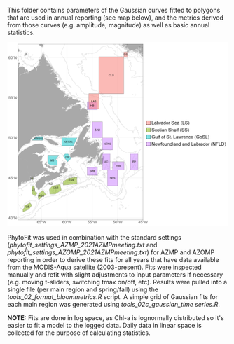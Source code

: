 
This folder contains parameters of the Gaussian curves fitted to polygons that are used in annual reporting (see map below), and the metrics derived from those curves (e.g. amplitude, magnitude) as well as basic annual statistics.

<img src="polygon_map_all.png" alt="polygon map" width="600"/>  

PhytoFit was used in combination with the standard settings (*phytofit_settings_AZMP_2021AZMPmeeting.txt* and *phytofit_settings_AZOMP_2021AZMPmeeting.txt*) for AZMP and AZOMP reporting in order to derive these fits for all years that have data available from the MODIS-Aqua satellite (2003-present). Fits were inspected manually and refit with slight adjustments to input parameters if necessary (e.g. moving t-sliders, switching tmax on/off, etc). Results were pulled into a single file (per main region and spring/fall) using the *tools_02_format_bloommetrics.R* script. A simple grid of Gaussian fits for each main region was generated using *tools_02c_gaussian_time series.R*.  

**NOTE:** Fits are done in log space, as Chl-a is lognormally distributed so it's easier to fit a model to the logged data. Daily data in linear space is collected for the purpose of calculating statistics.
